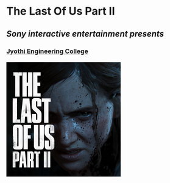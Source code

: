 # The Last Of Us Part II
## *Sony interactive entertainment presents*
### [Jyothi Engineering College](https://www.jecc.ac.in/)
#### ![image missing](https://github.com/sreeraj-kr/Run/blob/main/img/TLOU_P2_Box_Art_2.png)
